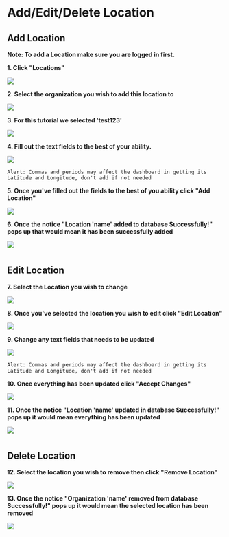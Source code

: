 # Add/Edit/Delete Location

## Add Location

**Note: To add a Location make sure you are logged in first.**

**1. Click "Locations"**

![](https://image.scribehow-prod.com/I-IaKQe7Rw256DhfYA9uJ6lNpTDh0nVepPC7tf_9RlE/zoom:0.6002143622722401/enlarge:true/crop:933:525:nowe:569:140/wm:0.8:nowe:255:132:0.17857142857142858/aHR0cHM6Ly9jb2xvbnktcmVjb3JkZXIuczMuYW1hem9uYXdzLmNvbS9maWxlcy8yMDIyLTEyLTA1L2YzNjFmYmMzLWQ2NDEtNGYzZi05MDVlLWU3NGQ0NDFmZjc4NC9hc2NyZWVuc2hvdC5qcGVn)

**2. Select the organization you wish to add this location to**

![](https://image.scribehow-prod.com/TatHDkMn0p5e1Z-fYAmBbxhqb04DM65uDjgaQR_u134/zoom:0.6002143622722401/enlarge:true/crop:933:525:nowe:463:272/wm:0.8:nowe:255:132:0.17857142857142858/aHR0cHM6Ly9jb2xvbnktcmVjb3JkZXIuczMuYW1hem9uYXdzLmNvbS9maWxlcy8yMDIyLTEyLTA1LzA2MjFjNzI4LThkYjctNGY0OS04NGI0LTI0M2M0MjdmMzgyZi9hc2NyZWVuc2hvdC5qcGVn)

**3. For this tutorial we selected 'test123'**

![](https://image.scribehow-prod.com/2hDelA7F-v1UjgbBblPWbbkZMItPmgtSLS4rNyG5cyY/zoom:0.6002143622722401/enlarge:true/crop:933:525:nowe:364:465/wm:0.8:nowe:255:237:0.17857142857142858/aHR0cHM6Ly9jb2xvbnktcmVjb3JkZXIuczMuYW1hem9uYXdzLmNvbS9maWxlcy8yMDIyLTEyLTA1LzBmYzQzOTc5LTEwMDctNDM1Zi04ZDdlLTQxMWQxZWVhZGEwOC9hc2NyZWVuc2hvdC5qcGVn)

**4. Fill out the text fields to the best of your ability.**

![](https://image.scribehow-prod.com/en9-55msvOki7qdTLMNBEkkfmKYUJCfbYqlbYGzdmeU/zoom:0.6002143622722401/enlarge:true/crop:933:525:nowe:463:348/wm:0.8:nowe:255:132:0.17857142857142858/aHR0cHM6Ly9jb2xvbnktcmVjb3JkZXIuczMuYW1hem9uYXdzLmNvbS9maWxlcy8yMDIyLTEyLTA1L2QyNjAyNDljLWU1MjQtNDQ0Ni1hNzY1LTkwODgyNzVhOWQ2MC9hc2NyZWVuc2hvdC5qcGVn)

```
Alert: Commas and periods may affect the dashboard in getting its Latitude and Longitude, don't add if not needed
```

**5. Once you've filled out the fields to the best of you ability click "Add Location"**

![](https://image.scribehow-prod.com/k0_2IyXDI1o2RDPw-OtbxE-o_4-sMS-3VAYzTZ-kdbE/zoom:0.6002143622722401/enlarge:true/crop:933:525:nowe:416:465/wm:0.8:nowe:255:160:0.17857142857142858/aHR0cHM6Ly9jb2xvbnktcmVjb3JkZXIuczMuYW1hem9uYXdzLmNvbS9maWxlcy8yMDIyLTEyLTA1LzI0YjI5MWUyLTc3Y2UtNDQxNC05MWUwLTk2NzQxZmU3NmE3My9hc2NyZWVuc2hvdC5qcGVn)

**6. Once the notice "Location 'name' added to database Successfully!" pops up that would mean it has been successfully added**

![](https://image.scribehow-prod.com/MYl7_RPtNlJuas1hgGgiJMLnG7_8W7yxDhRTmWmFxNQ/zoom:0.6002143622722401/enlarge:true/crop:933:525:nowe:726:173/wm:0.8:nowe:255:132:0.17857142857142858/aHR0cHM6Ly9jb2xvbnktcmVjb3JkZXIuczMuYW1hem9uYXdzLmNvbS9maWxlcy8yMDIyLTEyLTA1Lzc4YWZjZmE0LWMxNGUtNGM1OC1iZGYwLWQxYWNhZjVmMjYxNy9hc2NyZWVuc2hvdC5qcGVn)

#
## Edit Location

**7. Select the Location you wish to change**

![](https://image.scribehow-prod.com/VLfAVJ2ORVK6IRq8K6S01xU5b_zxO8WwmFWgXvYYP8Q/zoom:0.6002143622722401/enlarge:true/crop:933:525:nowe:565:0/wm:0.8:nowe:255:112:0.17857142857142858/aHR0cHM6Ly9jb2xvbnktcmVjb3JkZXIuczMuYW1hem9uYXdzLmNvbS9maWxlcy8yMDIyLTEyLTA1L2VmZTU5OTY3LTkyZTctNGI3Zi1iMzU1LTZhNzY1MmRiMWIzNC9hc2NyZWVuc2hvdC5qcGVn)

**8. Once you've selected the location you wish to edit click "Edit Location"**

![](https://image.scribehow-prod.com/gBlyLRRKlzLpPm69XZZzfRaztq3oRy_7UvZR_Zfbhrc/zoom:0.6002143622722401/enlarge:true/crop:933:525:nowe:370:53/wm:0.8:nowe:255:132:0.17857142857142858/aHR0cHM6Ly9jb2xvbnktcmVjb3JkZXIuczMuYW1hem9uYXdzLmNvbS9maWxlcy8yMDIyLTEyLTA1L2U0Y2IzNmFhLWNlMzktNGIzYy05NTdmLTkxYzBlYmZkMmM1Ni9hc2NyZWVuc2hvdC5qcGVn)

**9. Change any text fields that needs to be updated**

![](https://image.scribehow-prod.com/89zv74A99O55pUiIi8IwET7MbJAk42CnCXQXYSFg7v8/zoom:0.6002143622722401/enlarge:true/crop:933:525:nowe:443:95/wm:0.8:nowe:255:132:0.17857142857142858/aHR0cHM6Ly9jb2xvbnktcmVjb3JkZXIuczMuYW1hem9uYXdzLmNvbS9maWxlcy8yMDIyLTEyLTA1LzljNmQ5ZDljLWQwOTEtNDk4Ni04MGJkLTNmOTY3NmU5OTI5Yi9hc2NyZWVuc2hvdC5qcGVn)

```
Alert: Commas and periods may affect the dashboard in getting its Latitude and Longitude, don't add if not needed
```

**10. Once everything has been updated click "Accept Changes"**

![](https://image.scribehow-prod.com/WmlZKU2lIMbV5wxIJ7GUx13gvAUZn_Vm0RmncgsraYs/zoom:0.6002143622722401/enlarge:true/crop:933:525:nowe:389:465/wm:0.8:nowe:255:169:0.17857142857142858/aHR0cHM6Ly9jb2xvbnktcmVjb3JkZXIuczMuYW1hem9uYXdzLmNvbS9maWxlcy8yMDIyLTEyLTA1LzUyNjcxMzJhLTFjOGYtNDgwZi1hYTNhLTdiZTkxZjc3YTcwNS9hc2NyZWVuc2hvdC5qcGVn)

**11. Once the notice "Location 'name' updated in database Successfully!" pops up it would mean everything has been updated**

![](https://image.scribehow-prod.com/iXdAbTZbGEpFUBtOOzrfKwokVWB0MuebGzh77-8m-CE/zoom:0.6002143622722401/enlarge:true/crop:933:525:nowe:493:269/wm:0.8:nowe:255:132:0.17857142857142858/aHR0cHM6Ly9jb2xvbnktcmVjb3JkZXIuczMuYW1hem9uYXdzLmNvbS9maWxlcy8yMDIyLTEyLTA1LzRkNDFlYmY4LTIwNzEtNDRmMy1iMzY3LTFhODY1ZDIwODZlYy9hc2NyZWVuc2hvdC5qcGVn)

#
## Delete Location

**12. Select the location you wish to remove then click "Remove Location"**

![](https://image.scribehow-prod.com/0_k6NOHNHL_W5sNMSb612JJ29U1B9MuIRfzxlG0lTdI/zoom:0.6002143622722401/enlarge:true/crop:933:525:nowe:353:320/wm:0.8:nowe:255:132:0.17857142857142858/aHR0cHM6Ly9jb2xvbnktcmVjb3JkZXIuczMuYW1hem9uYXdzLmNvbS9maWxlcy8yMDIyLTEyLTA1Lzk4OGY5ODY0LWI4MjAtNDllNC1iNmYwLWU0NTU1ZTRhOWJhNS9hc2NyZWVuc2hvdC5qcGVn)

**13. Once the notice "Organization 'name' removed from database Successfully!" pops up it would mean the selected location has been removed**

![](https://image.scribehow-prod.com/6L5ix7emF1fyKgCHoQ2yBvhKnlWd2BiCXPW5M1f66lk/zoom:0.6002143622722401/enlarge:true/crop:933:525:nowe:420:458/wm:0.8:nowe:255:132:0.17857142857142858/aHR0cHM6Ly9jb2xvbnktcmVjb3JkZXIuczMuYW1hem9uYXdzLmNvbS9maWxlcy8yMDIyLTEyLTA1Lzc1NDcyYTk0LWNjMmEtNDQ5ZS1hN2E0LTg1MjA2NTQ5YTg4Mi9hc2NyZWVuc2hvdC5qcGVn)